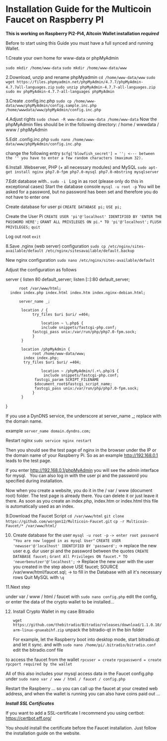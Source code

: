 
# Installation Guide for the Multicoin Faucet on Raspberry PI
**This is working on Raspberry Pi2-Pi4, Altcoin Wallet installation _required_**

Before to start using this Guide you must have a full synced and running Wallet.

1.Create your own home for www-data or phpMyAdmin

  `sudo mkdir /home/www-data`
  `sudo mkdir /home/www-data/www`

2.Download, unzip and rename phpMyadmin
  `cd /home/www-data/www`
  `sudo wget https://files.phpmyadmin.net/phpMyAdmin/4.7.7/phpMyAdmin-4.7.7all-languages.zip`
  `sudo unzip phpMyAdmin-4.7.7-all-languages.zip`
  `sudo mv phpMyAdmin-4.7.7-all-languages phpMyAdmin` 

3.Create .config.inc.php
  `sudo cp /home/www-data/www/phpMyAdmin/config.sample.inc.php /home/wwwdata/www/phpMyAdmin/config.inc.php`

4.Adjust rights
 `sudo chown -R www-data:www-data /home/www-data`
  Now the phpMyAdmin files should be in the following directory: / home / wwwdata / www / phpMyAdmin

5.Edit .config.inc.php
  `sudo nano /home/www-data/www/phpMyAdmin/config.inc.php`
  
  change the following entry
  `$cfg['blowfish_secret'] = ''; <--- between the '' you have to enter a few random characters (maximum 32).`
  
6.Install .Webserver, PHP (+ all necessary modules) and MySQL
  `sudo apt-get install nginx php7.0-fpm php7.0-mysql php7.0-mbstring mysqlserver`
  
7.Edit database with..
  `sudo -i `
  Log in as root (please only do this in exceptional cases) Start the database console
  `mysql -u root -p`
  You will be asked for a password, but no password has been set and therefore you do not have to enter one
  
  Create database for user pi
  `CREATE DATABASE pi;`
  `USE pi;`
  
  Create the User Pi
  `CREATE USER 'pi'@'localhost' IDENTIFIED BY 'ENTER THE PASSWORD HERE';`
  `GRANT ALL PRIVILEGES ON pi.* TO 'pi'@'localhost';`
  `FLUSH PRIVILEGES;`
  `quit`
  
  Log out root
  `exit`
  
8.Save .nginx (web server) configuration
  `sudo cp /etc/nginx/sites-available/default /etc/nginx/sitesavailable/default.backup`
  
  New nginx configuration
  `sudo nano /etc/nginx/sites-available/default`
  
  Adjust the configuration as follows
  
  server { 
          listen 80 default_server;
	  listen [::]:80 default_server; 
 
          root /var/www/html;
	  index index.php index.html index.htm index.nginx-debian.html;
 
          server_name _;
 
           location / {
	            try_files $uri $uri/ =404; 
 
                    location ~ \.php$ {
		            include snippets/fastcgi-php.conf;
			    fastcgi_pass unix:/var/run/php/php7.0-fpm.sock;
	            }  
           } 
 
           location /phpMyAdmin {
	            root /home/www-data/www;
		    index index.php;
		    try_files $uri $uri/ =404;
 
                    location ~ /phpMyAdmin/(.+\.php)$ {
		             include snippets/fastcgi-php.conf;
			     fastcgi_param SCRIPT_FILENAME
			     $document_root$fastcgi_script_name;
			     fastcgi_pass unix:/var/run/php/php7.0-fpm.sock;
	            }
           }
  }
  
  
  If you use a DynDNS service, the underscore at server_name _; replace with the domain name.
  
  example
  `server_name domain.dyndns.com;`
  
  Restart nginx
  `sudo service nginx restart`
  
  Then you should see the test page of nginx in the browser under the IP or the domain name of your Raspberry Pi.
  So as an example http://192.168.0.1 leads to the test page.
  
  If you enter http://192.168.0.1/phpMyAdmin you will see the admin interface for mysql.
 
  You can also log in with the user pi and the password you specified during installation.
  
  Now when you create a website, you do it in the / var / www (document root) folder. The test page is already there. 
  You can delete it
  or just leave it there. As soon as you create an index.php, index.htm or index.html this file is automatically used as an index.
  

9.Download the Faucet Script 
  `cd /var/www/html`
  `git clone https://github.com/worgon12/Multicoin-Faucet.git`
  `cp -r Multicoin-Faucet/* /var/www/html/`
  
  
10. Create database for the user
   `mysql -u root -p`
   `-> enter root password`
   `"You are now logged in as mysql User"`
   `CREATE USER 'newuser'@'localhost' IDENTIFIED BY 'password';`
   -> replace the new user e.g. dur user pi and the password between the quotes
   `CREATE DATABASE faucet;`
   `Grant All Privileges ON faucet.* TO 'neuerbenutzer'@'localhost';`
   -> Replace the new user with the user you created in the step above
   USE faucet; SOURCE /var/www/html/faucet.sql; -> to fill in the Database with all it's necessary rows
   Quit MySQL with
   `\q `
  
  
11.Next step

   under var / www / html / faucet with
   `sudo nano config.php`
   edit the config, or enter the data of the crypto wallet to be installed...
  
 

12. Install Crypto Wallet in my case Bitradio
    
    `wget https://github.com/thebitradio/Bitradio/releases/download/1.1.0.10/arm-linux-gnueabihf.zip`
    unpack the bitradio-qt in the bin folder
    
    For example, let the Raspberry boot into desktop mode, start bitradio.qt and let it sync. and with
    `sudo nano /home/pi/.bitradio/bitradio.conf`
    edit the bitradio.conf file

   to access the faucet from the wallet
   `rpcuser = create`
   `rpcpassword = create`
   `rpcport required by the wallet`
   
   All of this also includes your mysql access data in the Faucet config.php under
   `sudo nano var / www / html / faucet / config.php`
   
   Restart the Raspberry ... so you can call up the faucet at your created web address, and when the wallet is running you can also have    coins paid out ...
   
   




**_Install SSL Certificates_**

If you want to add a SSL-certificate I recommend you using certbot: https://certbot.eff.org/

You should install the certificate before the Faucet installation. Just follow the installation guide on the website.






	

